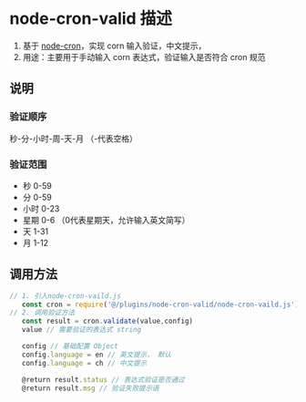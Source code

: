 # node-cron-valid 描述
   1. 基于 [node-cron](https://github.com/kelektiv/node-cron)，实现 corn 输入验证，中文提示，
   2. 用途：主要用于手动输入 corn 表达式，验证输入是否符合 cron 规范
## 说明
   ### 验证顺序 
   秒-分-小时-周-天-月      （-代表空格）
   ### 验证范围
   - 秒  0-59
   - 分  0-59
 - 小时  0-23
 - 星期  0-6 （0代表星期天，允许输入英文简写）
 - 天  1-31
 - 月  1-12
## 调用方法
```javascript
// 1. 引入node-cron-vaild.js
   const cron = require('@/plugins/node-cron-valid/node-cron-vaild.js')
// 2. 调用验证方法
   const result = cron.validate(value,config)
   value // 需要验证的表达式 string

   config // 基础配置 Object
   config.language = en // 英文提示， 默认
   config.language = ch // 中文提示

   @return result.status // 表达式验证是否通过
   @return result.msg // 验证失败提示语
```
